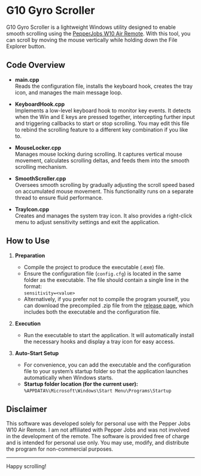# G10 Gyro Scroller

G10 Gyro Scroller is a lightweight Windows utility designed to enable smooth scrolling using the [PepperJobs W10 Air Remote](https://www.pepper-jobs.com/products/w10-gyro-smart-remote). With this tool, you can scroll by moving the mouse vertically while holding down the File Explorer button.

## Code Overview

- **main.cpp**  
  Reads the configuration file, installs the keyboard hook, creates the tray icon, and manages the main message loop.

- **KeyboardHook.cpp**  
  Implements a low-level keyboard hook to monitor key events. It detects when the Win and E keys are pressed together, intercepting further input and triggering callbacks to start or stop scrolling. You may edit this file to rebind the scrolling feature to a different key combination if you like to. 

- **MouseLocker.cpp**  
  Manages mouse locking during scrolling. It captures vertical mouse movement, calculates scrolling deltas, and feeds them into the smooth scrolling mechanism.

- **SmoothScroller.cpp**  
  Oversees smooth scrolling by gradually adjusting the scroll speed based on accumulated mouse movement. This functionality runs on a separate thread to ensure fluid performance.

- **TrayIcon.cpp**  
  Creates and manages the system tray icon. It also provides a right-click menu to adjust sensitivity settings and exit the application.

## How to Use

1. **Preparation**  
   - Compile the project to produce the executable (.exe) file.
   - Ensure the configuration file (`config.cfg`) is located in the same folder as the executable. The file should contain a single line in the format:  
     `sensitivity=<value>`
   - Alternatively, if you prefer not to compile the program yourself, you can download the precompiled .zip file from the [release page](https://github.com/CheukHoYun/W10GyroScroller/releases/tag/Release), which includes both the executable and the configuration file.

2. **Execution**  
   - Run the executable to start the application. It will automatically install the necessary hooks and display a tray icon for easy access.

3. **Auto-Start Setup**  
   - For convenience, you can add the executable and the configuration file to your system’s startup folder so that the application launches automatically when Windows starts.
   - **Startup folder location (for the current user):**  
     `%APPDATA%\Microsoft\Windows\Start Menu\Programs\Startup`

## Disclaimer

This software was developed solely for personal use with the Pepper Jobs W10 Air Remote. I am not affiliated with Pepper Jobs and was not involved in the development of the remote. The software is provided free of charge and is intended for personal use only. You may use, modify, and distribute the program for non-commercial purposes.

---

Happy scrolling!
